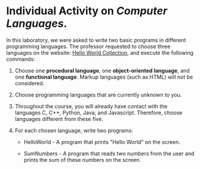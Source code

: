 # Individual Activity on *Computer Languages*.

In this laboratory, we were asked to write two basic programs in different programming languages. The professor requested to choose three languages on the website: [Hello World Collection](http://helloworldcollection.de/), and execute the following commands:

1. Choose one **procedural language**, one **object-oriented language**, and one **functional language**. Markup languages (such as HTML) will not be considered.

2. Choose programming languages that are currently unknown to you.

3. Throughout the course, you will already have contact with the languages C, C++, Python, Java, and Javascript. Therefore, choose languages different from these five.

3. For each chosen language, write two programs:

    * HelloWorld - A program that prints "Hello World" on the screen.

    * SumNumbers - A program that reads two numbers from the user and prints the sum of these numbers on the screen.
